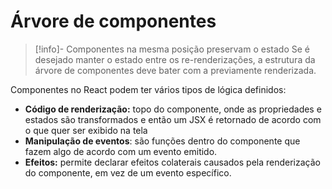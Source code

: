 # Árvore de componentes

> [!info]- Componentes na mesma posição preservam o estado
> Se é desejado manter o estado entre os re-renderizações, a estrutura da árvore de componentes deve bater com a previamente renderizada.

Componentes no React podem ter vários tipos de lógica definidos:

- **Código de renderização:** topo do componente, onde as propriedades e estados são transformados e então um JSX é retornado de acordo com o que quer ser exibido na tela
- **Manipulação de eventos**: são funções dentro do componente que fazem algo de acordo com um evento emitido.
- **Efeitos:** permite declarar efeitos colaterais causados pela renderização do componente, em vez de um evento específico.